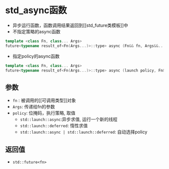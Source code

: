 # std_async函数

- 异步运行函数，函数调用结果返回到[[std_future类模板]]中
- 不指定策略的async函数

```c++
template <class Fn, class... Args>
future<typename result_of<Fn(Args...)>::type> async (Fn&& fn, Args&&... args);
```    

- 指定policy的async函数

```c++    
template <class Fn, class... Args>
future<typename result_of<Fn(Args...)>::type> async (launch policy, Fn&& fn, Args&&... args);
```    

## 参数
  - `fn` : 被调用的[[可调用类型]]对象
  - `Args`: 传递给fn的参数
  - `policy`: 位掩码，执行策略, 取值
    - `std::launch::async`:异步求值, 运行一个新的线程
    - `std::launch::deferred`: 惰性求值
    - `std::launch::async | std::launch::deferred`: 自动选择policy
    
## 返回值

- `std::future<fn>`